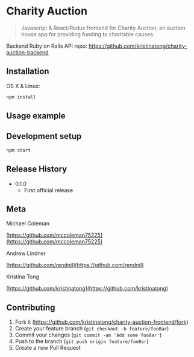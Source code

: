 # Charity Auction
> Javascript & React/Redux frontend for Charity Auction, an auction house app for providing funding to charitable causes.

Backend Ruby on Rails API repo: https://github.com/kristinatong/charity-auction-backend

## Installation

OS X & Linux:

```sh
npm install
```

## Usage example



## Development setup

```sh
npm start
```

## Release History

* 0.1.0
    * First official release

## Meta

Michael Coleman

[https://github.com/mccoleman75225](https://github.com/mccoleman75225)

Andrew Lindner

[https://github.com/rendnil](https://github.com/rendnil)

Kristina Tong

[https://github.com/kristinatong](https://github.com/kristinatong)


## Contributing

1. Fork it (<https://github.com/kristinatong/charity-auction-frontend/fork>)
2. Create your feature branch (`git checkout -b feature/fooBar`)
3. Commit your changes (`git commit -am 'Add some fooBar'`)
4. Push to the branch (`git push origin feature/fooBar`)
5. Create a new Pull Request
